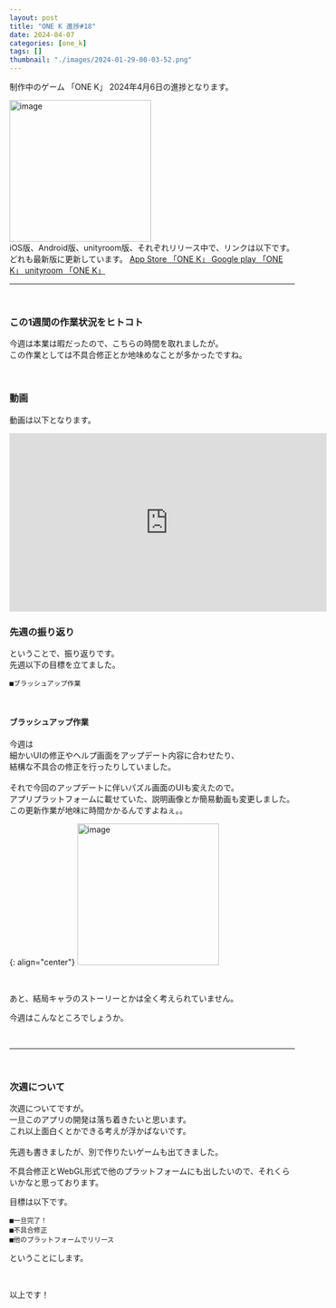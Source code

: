 ```yaml
---
layout: post
title: "ONE K 進捗#18"
date: 2024-04-07
categories: [one_k]
tags: []
thumbnail: "./images/2024-01-29-00-03-52.png"
---
```


制作中のゲーム
「ONE K」
2024年4月6日の進捗となります。  
  
<img src="{{ './images/2024-01-29-00-03-52.png' }}" alt="image" width="250" class="center-image"/>
  
<br>
iOS版、Android版、unityroom版、それぞれリリース中で、リンクは以下です。  
どれも最新版に更新しています。  

<a class="post-link" href="https://apps.apple.com/jp/app/one-k/id6475221501">
App Store 「ONE K」
</a>

<a class="post-link" href="https://play.google.com/store/apps/details?id=com.Combo.puzzle">
Google play 「ONE K」
</a>

<a class="post-link" href="https://unityroom.com/games/combo_onek">
unityroom 「ONE K」
</a>

<br>

<hr>

<br>

### この1週間の作業状況をヒトコト
今週は本業は暇だったので、こちらの時間を取れましたが。  
この作業としては不具合修正とか地味めなことが多かったですね。  
  
  
<br>

### 動画
動画は以下となります。  
<iframe width="560" height="315" src="https://www.youtube.com/embed/tqFr-BIvzBc" frameborder="0" allowfullscreen></iframe>  

<br>

### 先週の振り返り
ということで、振り返りです。  
先週以下の目標を立てました。  　
```
■ブラッシュアップ作業
```
<br>
  
#### ブラッシュアップ作業
今週は  
細かいUIの修正やヘルプ画面をアップデート内容に合わせたり、  
結構な不具合の修正を行ったりしていました。  
<br>
それで今回のアップデートに伴いパズル画面のUIも変えたので。  
アプリプラットフォームに載せていた、説明画像とか簡易動画も変更しました。
この更新作業が地味に時間かかるんですよねぇ。。  

{: align="center"}
<img src="{{ './images/2024-04-07-10-55-40.png' }}" alt="image" width="250"/>

<br>
  
あと、結局キャラのストーリーとかは全く考えられていません。  

今週はこんなところでしょうか。

  
<br>

<hr>

<br>

### 次週について
次週についてですが。  
一旦このアプリの開発は落ち着きたいと思います。  
これ以上面白くとかできる考えが浮かばないです。  
<br>
先週も書きましたが、別で作りたいゲームも出てきました。  
  
不具合修正とWebGL形式で他のプラットフォームにも出したいので、それくらいかなと思っております。  
  
目標は以下です。  
```
■一旦完了！
■不具合修正
■他のプラットフォームでリリース
```
ということにします。  
  
<br>

以上です！  
  
